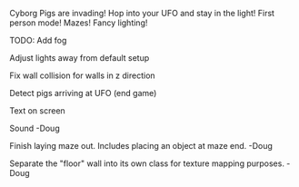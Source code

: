 Cyborg Pigs are invading! Hop into your UFO and stay in the light!
First person mode!
Mazes!
Fancy lighting!


TODO:
Add fog

Adjust lights away from default setup

Fix wall collision for walls in z direction

Detect pigs arriving at UFO (end game)

Text on screen 

Sound -Doug

Finish laying maze out. Includes placing an object at maze end. -Doug

Separate the "floor" wall into its own class for texture mapping purposes. -Doug
